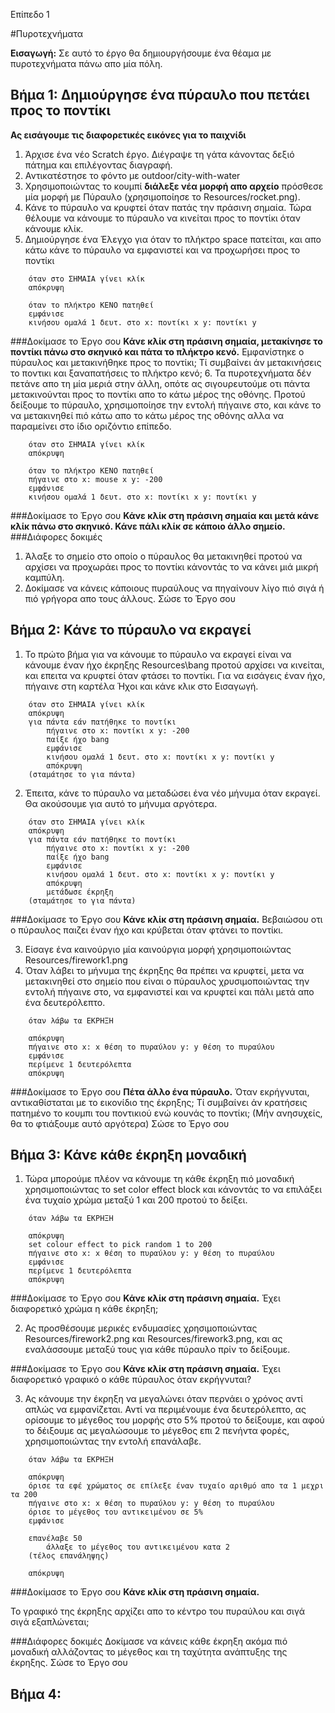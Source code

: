 Επίπεδο 1

#Πυροτεχνήματα

__Εισαγωγή:__
Σε αυτό το έργο θα δημιουργήσουμε ένα θέαμα με πυροτεχνήματα πάνω απο μία πόλη.

## Βήμα 1: Δημιούργησε ένα πύραυλο που πετάει προς το ποντίκι
__Ας εισάγουμε τις διαφορετικές εικόνες για το παιχνίδι__
1. Άρχισε ένα νέο Scratch έργο. Διέγραψε τη γάτα κάνοντας δεξιό πάτημα και επιλέγοντας διαγραφή.
2. Αντικατέστησε το φόντο με outdoor/city-with-water
3. Χρησιμοποιώντας το κουμπί __διάλεξε νέα μορφή απο αρχείο__ πρόσθεσε μία μορφή με Πύραυλο (χρησιμοποίησε το Resources/rocket.png).
4. Κάνε το πύραυλο να κρυφτεί όταν πατάς την πράσινη σημαία.
Τώρα θέλουμε να κάνουμε το πύραυλο να κινείται προς το ποντίκι όταν κάνουμε κλίκ.
5. Δημιούργησε ένα Έλεγχο για όταν το πλήκτρο space πατείται, και απο κάτω κάνε το πύραυλο να εμφανιστεί και να προχωρήσει προς το ποντίκι

```scratch
	όταν στο ΣΗΜΑΙΑ γίνει κλίκ
	απόκρυψη
	
	όταν το πλήκτρο ΚΕΝΟ πατηθεί
	εμφάνισε
	κινήσου ομαλά 1 δευτ. στο x: ποντίκι x y: ποντίκι y
```
###Δοκίμασε το Έργο σου
__Κάνε κλίκ στη πράσινη σημαία, μετακίνησε το ποντίκι πάνω στο σκηνικό και πάτα το πλήκτρο κενό.__
Εμφανίστηκε ο πύραυλος και μετακινήθηκε προς το ποντίκι;
Τί συμβαίνει άν μετακινήσεις το ποντικι και ξαναπατήσεις το πλήκτρο κενό;
6. Τα πυροτεχνήματα δέν πετάνε απο τη μία μεριά στην άλλη, οπότε ας σιγουρευτούμε οτι πάντα μετακινούνται προς το ποντίκι απο το κάτω μέρος της οθόνης. Προτού δείξουμε το πύραυλο, χρησιμοποίησε την εντολή πήγαινε στο, και κάνε το να μετακινηθεί πιό κάτω απο το κάτω μέρος της οθόνης αλλα να παραμείνει στο ίδιο οριζόντιο επίπεδο.

```scratch
	όταν στο ΣΗΜΑΙΑ γίνει κλίκ
	απόκρυψη
	
	όταν το πλήκτρο ΚΕΝΟ πατηθεί
	πήγαινε στο x: mouse x y: -200
	εμφάνισε
	κινήσου ομαλά 1 δευτ. στο x: ποντίκι x y: ποντίκι y
```

###Δοκίμασε το Έργο σου
__Κάνε κλίκ στη πράσινη σημαία και μετά κάνε κλίκ πάνω στο σκηνικό. Κάνε πάλι κλίκ σε κάποιο άλλο σημείο.__
###Διάφορες δοκιμές
1. Άλαξε το σημείο στο οποίο ο πύραυλος θα μετακινηθεί προτού να αρχίσει να προχωράει προς το ποντίκι κάνοντάς το να κάνει μιά μικρή καμπύλη.
2. Δοκίμασε να κάνεις κάποιους πυραύλους να πηγαίνουν λίγο πιό σιγά ή πιό γρήγορα απο τους άλλους.
Σώσε το Έργο σου

## Βήμα 2: Κάνε το πύραυλο να εκραγεί

1. Το πρώτο βήμα για να κάνουμε το πύραυλο να εκραγεί είναι να κάνουμε έναν ήχο έκρηξης Resources\bang προτού αρχίσει να κινείται, και επειτα να κρυφτεί όταν φτάσει το ποντίκι. Για να εισάγεις έναν ήχο, πήγαινε στη καρτέλα Ήχοι και κάνε κλικ στο Εισαγωγή.

```scratch
	όταν στο ΣΗΜΑΙΑ γίνει κλίκ
	απόκρυψη
	για πάντα εάν πατήθηκε το ποντίκι
		πήγαινε στο x: ποντίκι x y: -200
		παίξε ήχο bang
		εμφάνισε
		κινήσου ομαλά 1 δευτ. στο x: ποντίκι x y: ποντίκι y
		απόκρυψη
	(σταμάτησε το για πάντα)
```

2. Έπειτα, κάνε το πύραυλο να μεταδώσει ένα νέο μήνυμα όταν εκραγεί. Θα ακούσουμε για αυτό το μήνυμα αργότερα.

```scratch
	όταν στο ΣΗΜΑΙΑ γίνει κλίκ
	απόκρυψη
	για πάντα εάν πατήθηκε το ποντίκι
		πήγαινε στο x: ποντίκι x y: -200
		παίξε ήχο bang
		εμφάνισε
		κινήσου ομαλά 1 δευτ. στο x: ποντίκι x y: ποντίκι y
		απόκρυψη
		μετάδωσε έκρηξη
	(σταμάτησε το για πάντα)
```
###Δοκίμασε το Έργο σου
__Κάνε κλίκ στη πράσινη σημαία.__
Βεβαιώσου οτι ο πύραυλος παιζει έναν ήχο και κρύβεται όταν φτάνει το ποντίκι.

3. Είσαγε ένα καινούργιο μία καινούργια μορφή χρησιμοποιώντας Resources/firework1.png
4. Όταν λάβει το μήνυμα της έκρηξης θα πρέπει να κρυφτεί, μετα να μετακινηθεί στο σημείο που είναι ο πύραυλος χρυσιμοποιώντας την εντολή πήγαινε στο, να εμφανιστεί και να κρυφτεί και πάλι μετά απο ένα δευτερόλεπτο. 

```scratch
	όταν λάβω τα ΕΚΡΗΞΗ

	απόκρυψη
	πήγαινε στο x: x θέση το πυραύλου y: y θέση το πυραύλου
	εμφάνισε
	περίμενε 1 δευτερόλεπτα
	απόκρυψη
```

###Δοκίμασε το Έργο σου
__Πέτα άλλο ένα πύραυλο.__
Όταν εκρήγνυται, αντικαθίσταται με το εικονίδιο της έκρηξης;
Τί συμβαίνει άν κρατήσεις πατημένο το κουμπι του ποντικιού ενώ κουνάς το ποντίκι; (Μήν ανησυχείς, θα το φτιάξουμε αυτό αργότερα)
Σώσε το Έργο σου

## Βήμα 3: Κάνε κάθε έκρηξη μοναδική
1. Τώρα μπορούμε πλέον να κάνουμε τη κάθε έκρηξη πιό μοναδική χρησιμοποιώντας το set color effect block και κάνοντάς το να επιλάξει ένα τυχαίο χρώμα μεταξύ 1 και 200 προτού το δείξει.

```scratch
	όταν λάβω τα ΕΚΡΗΞΗ

	απόκρυψη
	set colour effect to pick random 1 to 200
	πήγαινε στο x: x θέση το πυραύλου y: y θέση το πυραύλου
	εμφάνισε
	περίμενε 1 δευτερόλεπτα
	απόκρυψη
```
###Δοκίμασε το Έργο σου
__Κάνε κλίκ στη πράσινη σημαία.__
Έχει διαφορετικό χρώμα η κάθε έκρηξη;

2. Ας προσθέσουμε μερικές ενδυμασίες χρησιμοποιώντας Resources/firework2.png και Resources/firework3.png, και ας εναλάσσουμε μεταξύ τους για κάθε πύραυλο πρίν το δείξουμε.

###Δοκίμασε το Έργο σου
__Κάνε κλίκ στη πράσινη σημαία.__
Έχει διαφορετικό γραφικό ο κάθε πύραυλος όταν εκρήγνυται?

3. Ας κάνουμε την έκρηξη να μεγαλώνει όταν περνάει ο χρόνος αντί απλώς να εμφανίζεται. Αντί να περιμένουμε ένα δευτερόλεπτο, ας ορίσουμε το μέγεθος του μορφής στο 5% προτού το δείξουμε, και αφού το δέιξουμε ας μεγαλώσουμε το μέγεθος επι 2 πενήντα φορές, χρησιμοποιώντας την εντολή επανάλαβε.

```scratch
	όταν λάβω τα ΕΚΡΗΞΗ

	απόκρυψη
	όρισε τα εφέ χρώματος σε επίλεξε έναν τυχαίο αριθμό απο τα 1 μεχρι τα 200
	πήγαινε στο x: x θέση το πυραύλου y: y θέση το πυραύλου
	όρισε το μέγεθος του αντικειμένου σε 5%
	εμφάνισε
	
	επανέλαβε 50
		άλλαξε το μέγεθος του αντικειμένου κατα 2
	(τέλος επανάληψης)

	απόκρυψη
```
###Δοκίμασε το Έργο σου
__Κάνε κλίκ στη πράσινη σημαία.__

Το γραφικό της έκρηξης αρχίζει απο το κέντρο του πυραύλου και σιγά σιγά εξαπλώνεται;

###Διάφορες δοκιμές
Δοκίμασε να κάνεις κάθε έκρηξη ακόμα πιό μοναδική αλλάζοντας το μέγεθος και τη ταχύτητα ανάπτυξης της έκρηξης.
Σώσε το Έργο σου

## Βήμα 4:






